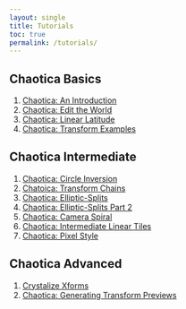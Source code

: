 ```yaml
---
layout: single
title: Tutorials
toc: true
permalink: /tutorials/
---
```


## Chaotica Basics

1. [Chaotica: An Introduction][tutorial1]
2. [Chaotica: Edit the World][tutorial2]
3. [Chaotica: Linear Latitude][tutorial3]
4. [Chaotica: Transform Examples][tutorial5]

## Chaotica Intermediate

1. [Chaotica: Circle Inversion][tutorial4]
2. [Chatoica: Transform Chains][transform-chains]
3. [Chaotica: Elliptic-Splits][esplits]
4. [Chaotica: Elliptic-Splits Part 2][esplits2]
5. [Chaotica: Camera Spiral][camspiral]
6. [Chaotica: Intermediate Linear Tiles][intermediate-linear-tile]
7. [Chaotica: Pixel Style][pixel-style]

## Chaotica Advanced

1. [Crystalize Xforms][crystalize-xforms]
2. [Chaotica: Generating Transform Previews][previews]



[tutorial1]: https://www.pugnacious.site/chaotica/introduction
[tutorial2]: https://www.pugnacious.site/chaotica/editor
[tutorial3]: https://www.pugnacious.site/chaotica/linear-tiles
[tutorial4]: https://www.pugnacious.site/chaotica/circle/inversion
[crystalize-xforms]: https://www.pugnacious.site/chaotica/crystalize/xforms
[transform-chains]: https://www.pugnacious.site/chaotica/transform/chains
[esplits]: https://www.pugnacious.site/chaotica/elliptic/splits
[tutorial5]: https://www.pugnacious.site/chaotica/transform/examples
[camspiral]: https://www.pugnacious.site/chaotica/camera/spiral
[esplits2]: https://www.pugnacious.site/chaotica/elliptic/splits/part2
[previews]: https://www.pugnacious.site/chaotica/transform/previews
[intermediate-linear-tile]: https://www.pugnacious.site/chaotica/intermediate-linear-tiles
[pixel-style]: https://www.pugnacious.site/chaotica/pixel-style
